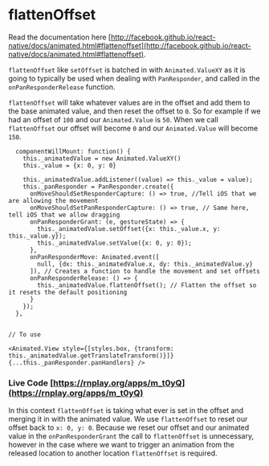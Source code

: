 # flattenOffset

Read the documentation here [http://facebook.github.io/react-native/docs/animated.html#flattenoffset](http://facebook.github.io/react-native/docs/animated.html#flattenoffset).

`flattenOffset` like `setOffset` is batched in with `Animated.ValueXY` as it is going to typically be used when dealing with `PanResponder`, and called in the `onPanResponderRelease` function.

`flattenOffset` will take whatever values are in the offset and add them to the base animated value, and then reset the offset to `0`. So for example if we had an offset of `100` and our `Animated.Value` is `50`. When we call `flattenOffset` our offset will become `0` and our `Animated.Value` will become `150`.

```
  componentWillMount: function() {
    this._animatedValue = new Animated.ValueXY()
    this._value = {x: 0, y: 0}
    
    this._animatedValue.addListener((value) => this._value = value);
	this._panResponder = PanResponder.create({
      onMoveShouldSetResponderCapture: () => true, //Tell iOS that we are allowing the movement
      onMoveShouldSetPanResponderCapture: () => true, // Same here, tell iOS that we allow dragging
      onPanResponderGrant: (e, gestureState) => {
        this._animatedValue.setOffset({x: this._value.x, y: this._value.y});
		this._animatedValue.setValue({x: 0, y: 0});
      },
      onPanResponderMove: Animated.event([
        null, {dx: this._animatedValue.x, dy: this._animatedValue.y}
      ]), // Creates a function to handle the movement and set offsets
      onPanResponderRelease: () => {
        this._animatedValue.flattenOffset(); // Flatten the offset so it resets the default positioning
      }
    });
  },


// To use

<Animated.View style={[styles.box, {transform: this._animatedValue.getTranslateTransform()}]} {...this._panResponder.panHandlers} />

```

### Live Code [https://rnplay.org/apps/m_t0yQ](https://rnplay.org/apps/m_t0yQ)


In this context `flattenOffset` is taking what ever is set in the offset and merging it in with the animated value. We use `flattenOffset` to reset our offset back to `x: 0, y: 0`. Because we reset our offset and our animated value in the `onPanResponderGrant` the call to `flattenOffset` is unnecessary, however in the case where we want to trigger an animation from the released location to another location `flattenOffset` is required.